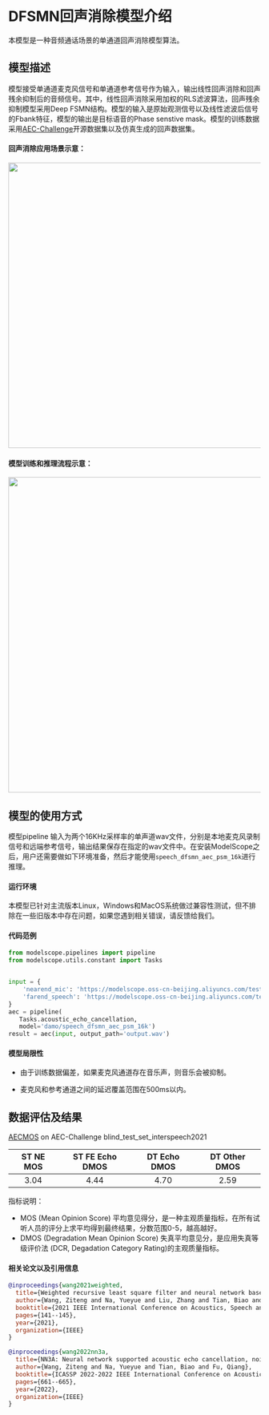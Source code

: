 
# DFSMN回声消除模型介绍

本模型是一种音频通话场景的单通道回声消除模型算法。

## 模型描述

模型接受单通道麦克风信号和单通道参考信号作为输入，输出线性回声消除和回声残余抑制后的音频信号。其中，线性回声消除采用加权的RLS滤波算法，回声残余抑制模型采用Deep FSMN结构。模型的输入是原始观测信号以及线性滤波后信号的Fbank特征，模型的输出是目标语音的Phase senstive mask。模型的训练数据采用[AEC-Challenge](https://github.com/microsoft/AEC-Challenge)开源数据集以及仿真生成的回声数据集。

#### 回声消除应用场景示意：

<div align=center>
<img width="570" src="description/scenario.jpg"/>
</div>

#### 模型训练和推理流程示意：

<div align=center>
<img width="630" src="description/model.png"/>
</div>

## 模型的使用方式

模型pipeline 输入为两个16KHz采样率的单声道wav文件，分别是本地麦克风录制信号和远端参考信号，输出结果保存在指定的wav文件中。在安装ModelScope之后，用户还需要做如下环境准备，然后才能使用```speech_dfsmn_aec_psm_16k```进行推理。

#### 运行环境

本模型已针对主流版本Linux，Windows和MacOS系统做过兼容性测试，但不排除在一些旧版本中存在问题，如果您遇到相关错误，请反馈给我们。


#### 代码范例

```python
from modelscope.pipelines import pipeline
from modelscope.utils.constant import Tasks


input = {
    'nearend_mic': 'https://modelscope.oss-cn-beijing.aliyuncs.com/test/audios/nearend_mic.wav',
    'farend_speech': 'https://modelscope.oss-cn-beijing.aliyuncs.com/test/audios/farend_speech.wav'
}
aec = pipeline(
   Tasks.acoustic_echo_cancellation,
   model='damo/speech_dfsmn_aec_psm_16k')
result = aec(input, output_path='output.wav')
```

#### 模型局限性

* 由于训练数据偏差，如果麦克风通道存在音乐声，则音乐会被抑制。

* 麦克风和参考通道之间的延迟覆盖范围在500ms以内。

## 数据评估及结果

[AECMOS](https://github.com/microsoft/AEC-Challenge/commit/0cfcae00c08876628d18569313332d4c7446b409) on AEC-Challenge blind_test_set_interspeech2021

| ST NE MOS | ST FE Echo DMOS | DT Echo DMOS | DT Other DMOS |
|:------------:|:---------:|:---------:|:------:|
| 3.04 | 4.44 | 4.70 | 2.59 |

指标说明：

* MOS (Mean Opinion Score) 平均意见得分，是一种主观质量指标，在所有试听人员的评分上求平均得到最终结果，分数范围0-5，越高越好。
* DMOS (Degradation Mean Opinion Score) 失真平均意见分，是应用失真等级评价法 (DCR, Degadation Category Rating)的主观质量指标。

#### 相关论文以及引用信息

```BibTeX
@inproceedings{wang2021weighted,
  title={Weighted recursive least square filter and neural network based residual echo suppression for the aec-challenge},
  author={Wang, Ziteng and Na, Yueyue and Liu, Zhang and Tian, Biao and Fu, Qiang},
  booktitle={2021 IEEE International Conference on Acoustics, Speech and Signal Processing (ICASSP)},
  pages={141--145},
  year={2021},
  organization={IEEE}
}

@inproceedings{wang2022nn3a,
  title={NN3A: Neural network supported acoustic echo cancellation, noise suppression and automatic gain control for real-time communications},
  author={Wang, Ziteng and Na, Yueyue and Tian, Biao and Fu, Qiang},
  booktitle={ICASSP 2022-2022 IEEE International Conference on Acoustics, Speech and Signal Processing (ICASSP)},
  pages={661--665},
  year={2022},
  organization={IEEE}
}
```